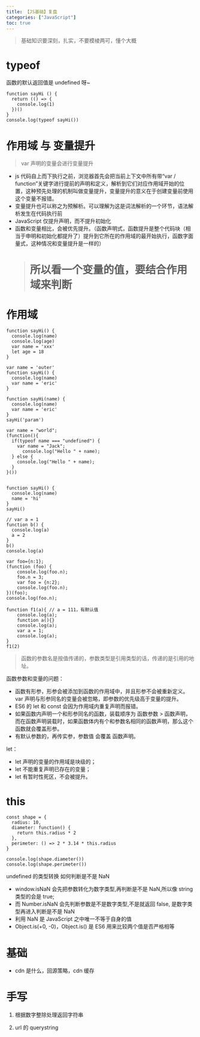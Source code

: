 ```yaml
---
title: 【JS基础】复盘
categories: ["JavaScript"]
toc: true
---
```


> 基础知识要深刻，扎实，不要模棱两可，懂个大概

# typeof

函数的默认返回值是 undefined 呀~

```
function sayHi () {
  return (() => {
    console.log(1)
  })()
}
console.log(typeof sayHi())
```

# 作用域 与 变量提升

> var 声明的变量会进行变量提升

- js 代码自上而下执行之前，浏览器首先会把当前上下文中所有带“var / function”关键字进行提前的声明和定义，解析到它们对应作用域开始的位置，这种预先处理的机制叫做变量提升，变量提升的意义在于创建变量前使用这个变量不报错。
- 变量提升也可以称之为预解析。可以理解为这是词法解析的一个环节，语法解析发生在代码执行前
- JavaScript 仅提升声明，而不提升初始化
- 函数和变量相比，会被优先提升。（函数声明式，函数提升是整个代码块（相当于申明和初始化都提升了）提升到它所在的作用域的最开始执行，函数字面量式，这种情况和变量提升是一样的）
  > # 所以看一个变量的值，要结合作用域来判断

# 作用域

```
function sayHi() {
  console.log(name)
  console.log(age)
  var name = 'xxx'
  let age = 18
}

var name = 'outer'
function sayHi() {
  console.log(name)
  var name = 'eric'
}

function sayHi(name) {
  console.log(name)
  var name = 'eric'
}
sayHi('param')

var name = "world";
(function(){
  if(typeof name === "undefined") {
    var name = "Jack";
      console.log("Hello " + name);
  } else {
    console.log("Hello " + name);
  }
}())


function sayHi() {
  console.log(name)
  name = 'hi'
}
sayHi()

// var a = 1
function b() {
  console.log(a)
  a = 2
}
b()
console.log(a)

var foo={n:1};
(function (foo) {
    console.log(foo.n);
    foo.n = 3;
    var foo = {n:2};
    console.log(foo.n);
})(foo);
console.log(foo.n);

function f1(a){ // a = 111，有默认值
    console.log(a);
    function a(){}
    console.log(a);
    var a = 1;
    console.log(a);
}
f1(2)

```

> 函数的参数名是按值传递的，参数类型是引用类型的话，传递的是引用的地址。

函数参数和变量的问题：

- 函数有形参，形参会被添加到函数的作用域中，并且形参不会被重新定义。var 声明与形参同名的变量会被忽略，即参数的优先级高于变量的提升。
- ES6 的 let 和 const 会因为作用域内重复声明而报错。
- 如果函数内声明一个和形参同名的函数，装载顺序为 函数参数 > 函数声明，而在函数声明装载时，如果函数体内有个和参数名相同的函数声明，那么这个函数就会覆盖形参。
- 有默认参数的，再传实参，参数值 会覆盖 函数声明。

let：

- let 声明的变量的作用域是块级的；
- let 不能重复声明已存在的变量；
- let 有暂时性死区，不会被提升。

# this

```
const shape = {
  radius: 10,
  diameter: function() {
    return this.radius * 2
  },
  perimeter: () => 2 * 3.14 * this.radius
}

console.log(shape.diameter())
console.log(shape.perimeter())
```

undefined 的类型转换
如何判断是不是 NaN

- window.isNaN 会先把参数转化为数字类型,再判断是不是 NaN,所以像 string 类型的会是 true;
- 而 Number.isNaN 会先判断参数是不是数字类型,不是就返回 false, 是数字类型再进入判断是不是 NaN
- 利用 NaN 是 JavaScript 之中唯一不等于自身的值
- Object.is(+0, -0)，Object.is() 是 ES6 用来比较两个值是否严格相等

<!--more-->

# 基础

- cdn 是什么，回源策略，cdn 缓存

# 手写

1. 根据数字整除处理返回字符串

2. url 的 querystring
